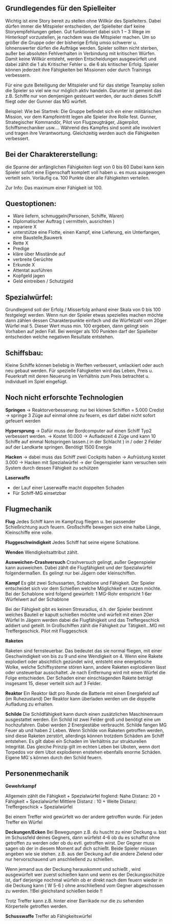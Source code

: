 ## Grundlegendes für den Spielleiter

Wichtig ist eine Story bereit zu stellen ohne Willkür des Spielleiters.
Dabei dürfen immer die Mitspieler entscheiden, der Spielleiter darf keine Storyempfehlungen geben.
Gut funktioniert dabei sich 1 – 3 Wege im Hinterkopf vorzustellen, je nachdem was die Mitspieler machen. 
Um so größer die Gruppe oder der bisherige Erfolg umso schwerer u. lohnenswerter dürfen die Aufträge werden. 
Spieler sollten nicht sterben, außer bei absoluten Fehlverhalten in Verbindung mit kritischen Würfen.
Damit keine Willkür entsteht, werden Entscheidungen ausgewürfelt und 
dabei zählt die 1 als Kritischer Fehler u. die 6 als kritischer Erfolg.
Spieler können jederzeit ihre Fähigkeiten bei Missionen oder durch Trainings verbessern.

Für eine gute Beteiligung der Mitspieler und für das stetige Teamplay sollen die Spieler so viel 
wie nur möglich aktiv handeln. Darunter ist gemeint das z.B. Schiffe nur von demjenigen gesteuert werden,
der auch dieses Schiff fliegt oder der Gunner das MG würfelt. 

Beispiel: 
Wie bei Startrek:
Die Gruppe befindet sich ein einer militärischen Mission, vor dem Kampfeintritt legen alle Spieler ihre Rolle fest.
Gunner, Strategischer Kommandör, Pilot von Flugzeugträger, Jägerpilot, Schiffsmechaniker usw....
Während des Kampfes sind somit alle involviert und tragen ihre Verantwortung. Gleichzeitig werden auch
die Fähigkeiten verbessert.

## Bei der Charaktererstellung:

die Spanne der anfänglichen Fähigkeiten liegt von 0 bis 60
Dabei kann kein Spieler sofort eine Eigenschaft komplett voll haben u. es muss ausgewogen verteilt sein. 
Vorläufig ca. 100 Punkte über alle Fähigkeiten verteilen. 

Zur Info: Das maximum einer Fähigkeit ist 100.


## Questoptionen:

- Ware liefern, schmuggeln(Personen, Schiffe, Waren)
- Diplomatischer Auftrag ( vermitteln, ausrichten )
- repariere X
- unterstütze eine Flotte, einen Kampf, eine Lieferung, ein Unterfangen, eine Baustelle,Bauwerk
- Rette X
- Predige
- kläre über Misstände auf
- verbreite Gerüchte
- Erkunde X
- Attentat ausführen
- Kopfgeld jagen
- Geld eintreiben / Schutzgeld


## Spezialwürfel:

Grundlegend soll der Erfolg / Misserfolg anhand einer Skala von 0 bis 100 festgelegt werden.
Wenn nun der Spieler etwas spezielles machen möchte dann zählen dessen Charakterpunkte einfach und 
die Würfelzahl vom 20ger Würfel mal 5. Dieser Wert muss min. 100 ergeben, dann gelingt sein Vorhaben auf jeden Fall. 
Bei weniger als 100 Punkten darf der Spielleiter entscheiden welche negativen Resultate entstehen. 




## Schiffsbau:

Kleine Schiffe können beliebig in Werften verbessert, umlackiert oder auch  neu gebaut werden. 
Für spezielle Fähigkeiten wird das Leben, Preis u. Feuerkraft mit deren Neuerung im Verhältnis 
zum Preis betrachtet u. individuell im Spiel eingefügt.


## Noch nicht erforschte Technologien

**Springen**
→ Reaktorverbesserung: nur bei kleinen Schiffen = 5.000 Credist
→ springe 3 Züge auf einmal ohne zu feuern, es darf dabei nicht sofort gefeuert werden

**Hypersprung**
→ Dafür muss der Bordcomputer auf einen Schiff Typ2 verbessert werden.
→ Kostet 10.000 
→ Aufladezeit 4 Züge und kann 10 Schiffe auf einmal Notspringen lassen.( in der Schlacht )
	in / oder 2 Felder auf der Landkarte springen. Benötigt 1500 Energie

**Hacken**
→ dabei muss das Schiff zwei Cockpits haben 
→ Aufrüstung kostet 3.000
→ Hacken mit Spezialwürfel 
→ der Gegenspieler kann versuchen sein System durch dessen Fähigkeit zu schützen

**Laserwaffe**
- der Lauf einer Laserwaffe macht doppelten Schaden
- Für Schiff-MG einsetzbar

## Flugmechanik

**Flug**
Jedes Schiff kann im Kampfzug fliegen u. bei passender Schießrichtung auch feuern.
Großschiffe bewegen sich eine halbe Länge, Kleinschiffe eine volle.

**Fluggeschwindigkeit**
Jedes Schiff hat seine eigene Schablone.

**Wenden**
Wendigkeitsattribut zählt.

**Ausweichen-Crashversuch**
Crashversuch gelingt, außer Gegenspieler kann ausweichen. Dabei zählt die Flugfähigkeit und der Spezialwürfel folgendermaßen. 
Es gelingt nur bei Jägern oder kleinschiffen.

**Kampf**
Es gibt zwei Schussarten, Schablone und Fähigkeit.
Der Spieler entscheidet sich vor dem Schießen welche Möglichkeit er nutzen möchte.
Bei der Schablone wird folgend gewürfelt:
1 MG-Rohr entspricht 1 6er Würfelwert auf der Schablone

Bei der Fähigkeit gibt es keinen Streuradius, d.h. der Spieler bestimmt welches
Bauteil er kaputt schießen möchte und würfelt mit einen 20er Würfel
In Jägern werden dabei die Flugfähigkeit und das Treffergeschick addiert und geteilt.
In Großschiffen zählt die Fähigkeit zur Tätigkeit...MG mit Treffergeschick.
Pilot mit Fluggeschick

**Raketen**

Raketen sind fernsteuerbar. Das bedeutet das sie normal fliegen, mit einer 
Geschwindigkeit von bis zu 9 und eine Wendigkeit on 4. Wenn eine Rakete 
explodiert oder absichtlich gezündet wird, entsteht eine energetische Wolke,
welche Schiffsysteme stören kann, andere Raketen explodieren lässt oder 
unsteuerbar ausschaltet. Je nach Entfernung wird mit einen Würfel die Folge 
entschieden. Der Schaden einer einschlagenden Rakete beträgt insgesamt 15, 
dieser verteilt sich auf 3 Felder. 

**Reaktor**
Ein Reaktor lädt pro Runde die Batterie mit einen Energiefeld auf (im Ruhezustand)
Der Reaktor kann überladen werden um die doppelte Aufladung zu erhalten.

**Schilde**
Die Schildfähigkeit kann durch einen zusätzlichen Maschinenraum ausgestattet werden.
Ein Schild ist zwei Felder groß und benötigt eine um hochzufahren. Dabei werden 
2 Energiestäbe verbraucht. Schilde fangen MG Feuer ab und haben 2 Leben. Wenn Schilde
von Raketen getroffen werden, sind diese Raketen zerstört, allerdings können trotzdem 
Schäden am Schiff entstehen. Es gilt dabei ein Schaden im Verhältnis zur strukturellen Integrität.
Das gleiche Prinzip gilt im echten Leben bei Uboten, wenn dort Torpedos vor dem Ubot explodieren
enstehen ebenfalls enorme Schäden.
Eigene MG´s können durch den Schild feuern.

## Personenmechanik

**Gewehrkampf**

Allgemein zählt die Fähigkeit + Spezialwürfel foglend:
Nahe Distanz: 20 + Fähigkeit + Spezialwürfel
Mittlere Distanz : 10 +
Weite Distanz: Treffergeschick + Spezialwürfel

Bei einem Treffer wird gewürfelt wo der andere getroffen wurde. Für jeden Treffer ein Würfel

**Deckungen/Ecken**
Bei Bewegungen z.B. du huscht zu einer Deckung u. bist im Schussfeld deines Gegners, dann würfelst 4-6 ob du es schaffst 
ohne getroffen zu werden oder ob du evtl. getroffen wirst. Der Gegner muss sagen ob der in diesem Moment auf dich schießt. 
Beide Spieler müssen angeben wie sie stehen. z.B. aus der Deckung auf die andere Zielend oder nur hervorschauend um anschließend zu schießen.

Wenn jemand aus der Deckung herauskommt und schießt , wird ausgewürfelt wer zuerst schießen kann und wenn es der Deckungsschütze ist, 
darf derjenige nochmal würfeln ob er direkt nach dem feuern wieder in die Deckung kann ( W 5-6 ) 
ohne anschließend vom Gegner abgeschossen zu werden.
!!Bei gleichstand schießen beide !!

Trotz Treffer kann z.B. hinter einer Barrikade nur die zu sehenden Körperteile getroffen werden.

**Schusswaffe**
Treffer ab Fähigkeitswürfel

























